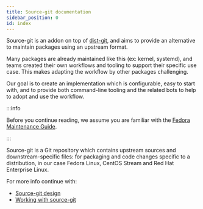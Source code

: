 ```yaml
---
title: Source-git documentation
sidebar_position: 0
id: index
---
```


Source-git is an addon on top of
[dist-git](https://github.com/release-engineering/dist-git), and aims to provide
an alternative to maintain packages using an upstream format.

Many packages are already maintained like this (ex: kernel, systemd), and teams
created their own workflows and tooling to support their specific use case. This
makes adapting the workflow by other packages challenging.

Our goal is to create an implementation which is configurable, easy to start
with, and to provide both command-line tooling and the related bots to help to
adopt and use the workflow.

:::info

Before you continue reading, we assume you are familiar with the [Fedora
Maintenance Guide](https://fedoraproject.org/wiki/Package_maintenance_guide).

:::

Source-git is a Git repository which contains upstream sources and
downstream-specific files: for packaging and code changes specific to a
distribution, in our case Fedora Linux, CentOS Stream and Red Hat Enterprise
Linux.

For more info continue with:

* [Source-git design](source-git/design)
* [Working with source-git](source-git/work-with-source-git)

